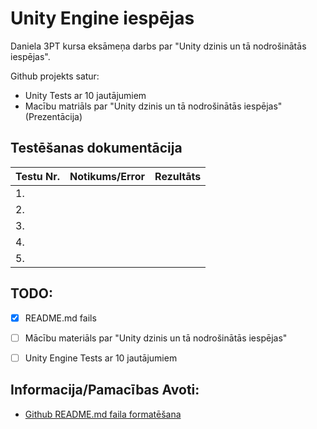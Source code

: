 # Unity Engine iespējas

Daniela 3PT kursa eksāmeņa darbs par "Unity dzinis un tā nodrošinātās iespējas".

Github projekts satur:
- Unity Tests ar 10 jautājumiem
- Macību matriāls par "Unity dzinis un tā nodrošinātās iespējas" (Prezentācija)

## Testēšanas dokumentācija

| Testu Nr.                   | Notikums/Error                                 | Rezultāts                                      |
|:----------------------------|:-----------------------------------------------|:-----------------------------------------------|
| 1.                          |                                                |                                                |
| 2.                          |                                                |                                                |
| 3.                          |                                                |                                                |
| 4.                          |                                                |                                                |
| 5.                          |                                                |                                                |

## TODO:
- [x] README.md fails
- [ ] Mācību materiāls par "Unity dzinis un tā nodrošinātās iespējas"
- [ ] Unity Engine Tests ar 10 jautājumiem



## Informacija/Pamacības Avoti:

- [Github README.md faila formatēšana](https://docs.github.com/en/get-started/writing-on-github/getting-started-with-writing-and-formatting-on-github/basic-writing-and-formatting-syntax)
